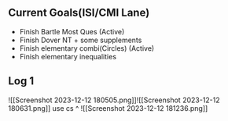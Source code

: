 
Current Goals(ISI/CMI Lane)
--
- Finish Bartle Most Ques (Active)
- Finish Dover NT + some supplements
- Finish elementary combi(Circles) (Active)
- Finish elementary inequalities


Log 1
------------

![[Screenshot 2023-12-12 180505.png]]![[Screenshot 2023-12-12 180631.png]] use cs ^
![[Screenshot 2023-12-12 181236.png]]